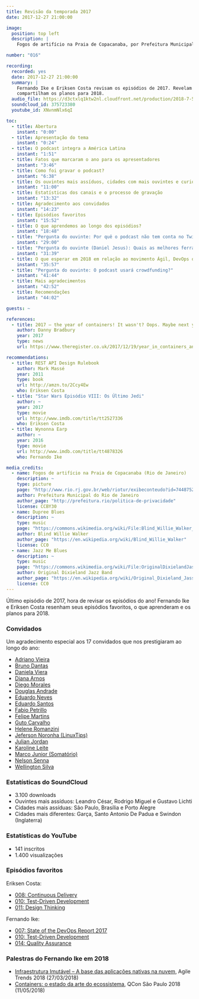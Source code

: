 ```yaml
---
title: Revisão da temporada 2017
date: 2017-12-27 21:00:00

image:
  position: top left
  description: |
    Fogos de artifício na Praia de Copacanaba, por Prefeitura Municipal do Rio de Janeiro, licenciado sob CC BY 3.0.

number: "016"

recording:
  recorded: yes
  date: 2017-12-27 21:00:00
  summary: |
    Fernando Ike e Eriksen Costa revisam os episódios de 2017. Revelam seus episódios favoritos, o que aprenderam e
    compartilham os planos para 2018.
  audio_file: https://d3ctxlq1ktw2nl.cloudfront.net/production/2018-7-5/3929889-44100-2-51023d81e91a1.m4a
  soundcloud_id: 375723380
  youtube_id: XNvnmNlx6qI

toc:
  - title: Abertura
    instant: "0:00"
  - title: Apresentação do tema
    instant: "0:24"
  - title: O podcast integra a América Latina
    instant: "1:51"
  - title: Fatos que marcaram o ano para os apresentadores
    instant: "3:46"
  - title: Como foi gravar o podcast?
    instant: "6:38"
  - title: Os ouvintes mais assíduos, cidades com mais ouvintes e curiosidades
    instant: "11:00"
  - title: Estatísticas dos canais e o processo de gravação
    instant: "13:32"
  - title: Agradecimento aos convidados
    instant: "14:23"
  - title: Episódios favoritos
    instant: "15:52"
  - title: O que aprendemos ao longo dos episódios?
    instant: "18:48"
  - title: "Pergunta do ouvinte: Por quê o podcast não tem conta no Twitter, Facebook, etc?"
    instant: "29:00"
  - title: "Pergunta do ouvinte (Daniel Jesus): Quais as melhores ferramentas para automatizar o deploy de containers?"
    instant: "31:39"
  - title: O que esperar em 2018 em relação ao movimento Ágil, DevOps ou de uma tecnologia específica?
    instant: "35:57"
  - title: "Pergunta do ouvinte: O podcast usará crowdfunding?"
    instant: "41:44"
  - title: Mais agradecimentos
    instant: "42:52"
  - title: Recomendações
    instant: "44:02"

guests: ~

references:
  - title: 2017 – the year of containers! It wasn't? Oops. Maybe next year
    author: Danny Bradbury
    year: 2017
    type: news
    url: https://www.theregister.co.uk/2017/12/19/year_in_containers_and_year_ahead/

recommendations:
  - title: REST API Design Rulebook
    author: Mark Massé
    year: 2011
    type: book
    url: http://amzn.to/2Ccy4Ew
    who: Eriksen Costa
  - title: "Star Wars Episódio VIII: Os Último Jedi"
    author: ~
    year: 2017
    type: movie
    url: http://www.imdb.com/title/tt2527336
    who: Eriksen Costa
  - title: Wynonna Earp
    author: ~
    year: 2016
    type: movie
    url: http://www.imdb.com/title/tt4878326
    who: Fernando Ike

media_credits:
  - name: Fogos de artifício na Praia de Copacanaba (Rio de Janeiro)
    description: ~
    type: picture
    page: "http://www.rio.rj.gov.br/web/riotur/exibeconteudo?id=7448752"
    author: Prefeitura Municipal do Rio de Janeiro
    author_page: "http://prefeitura.rio/politica-de-privacidade"
    license: CCBY30
  - name: Dupree Blues
    description: ~
    type: music
    page: "https://commons.wikimedia.org/wiki/File:Blind_Willie_Walker_-_Dupree_Blues.ogg"
    author: Blind Willie Walker
    author_page: "https://en.wikipedia.org/wiki/Blind_Willie_Walker"
    license: CC0
  - name: Jazz Me Blues
    description: ~
    type: music
    page: "https://commons.wikimedia.org/wiki/File:OriginalDixielandJassBand-JazzMeBlues.ogg"
    author: Original Dixieland Jazz Band
    author_page: "https://en.wikipedia.org/wiki/Original_Dixieland_Jass_Band"
    license: CC0
---
```


Último episódio de 2017, hora de revisar os episódios do ano! Fernando Ike e Eriksen Costa resenham seus episódios
favoritos, o que aprenderam e os planos para 2018.


### Convidados

Um agradecimento especial aos 17 convidados que nos prestigiaram ao longo do ano:

- [Adriano Vieira](https://twitter.com/adriano_vieira)
- [Bruno Dantas](https://www.linkedin.com/in/bdantas)
- [Daniela Viera](https://twitter.com/danivieira)
- [Diana Arnos](https://twitter.com/dianaarnos)
- [Diego Morales](https://twitter.com/dgmorales)
- [Douglas Andrade](https://twitter.com/douglasandrade)
- [Eduardo Neves](https://twitter.com/_eth0_)
- [Eduardo Santos](https://twitter.com/eduardosan)
- [Fabio Petrillo](https://twitter.com/PetrilloFabio)
- [Felipe Martins](https://twitter.com/eufefas)
- [Guto Carvalho](https://twitter.com/gutocarvalho)
- [Helene Romanzini](https://www.instagram.com/helene_cr)
- [Jeferson Noronha (LinuxTips)](https://twitter.com/badtux_)
- [Julian Jordan](https://twitter.com/julianmjordan)
- [Karoline Leite](https://twitter.com/karolineleite)
- [Marco Junior (Somatório)](https://twitter.com/somatorio)
- [Nelson Senna](https://twitter.com/nelson_senna)
- [Wellington Silva](https://twitter.com/_wsilva)


### Estatísticas do SoundCloud

- 3.100 downloads
- Ouvintes mais assíduos: Leandro César, Rodrigo Miguel e Gustavo Lichti
- Cidades mais assíduas: São Paulo, Brasília e Porto Alegre
- Cidades mais diferentes: Garça, Santo Antonio De Padua e Swindon (Inglaterra)


### Estatísticas do YouTube

- 141 inscritos
- 1.400 visualizações


### Episódios favoritos

Eriksen Costa:

- [008: Continuous Delivery](/episodios/008-continuous-delivery)
- [010: Test-Driven Development](/episodios/010-test-driven-development)
- [011: Design Thinking](/episodios/011-design-thinking)

Fernando Ike:

- [007: State of the DevOps Report 2017](/episodios/007-state-devops-report-2017)
- [010: Test-Driven Development](/episodios/010-test-driven-development)
- [014: Quality Assurance](/episodios/014-quality-assurance)


### Palestras do Fernando Ike em 2018

- [Infraestrutura Imutável – A base das aplicações nativas na nuvem](http://agiletrendsbr.com/programacao-agiletrends-2018/), Agile Trends 2018 (27/03/2018)
- [Containers: o estado da arte do ecossistema](https://qconsp.com/sp2018/presentation/containers-o-estado-da-arte-do-ecossistema), QCon São Paulo 2018 (11/05/2018)
